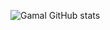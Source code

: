 ![Gamal GitHub stats](https://github-readme-stats.vercel.app/api?username=Jamalnaserhasan&show_icons=true&custom_title=Gamal%20Nasser%20👋&theme=tokyonight&border_radius=0&icon_color=currentColor&title_color=currentColor&text_color=currentColor&hide_border=true&bg_color=ffffff)
